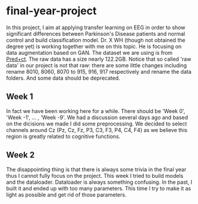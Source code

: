 # final-year-project
In this project, I aim at applying transfer learning on EEG in order to show significant differences between Parkinson's Disease patients and normal control and build classification model. 
Dr. X WH (though not obtained the degree yet) is working together with me on this topic. 
He is focusing on data augmentation based on GAN. 
The dataset we are using is from [Pred+ct](http://predict.cs.unm.edu/). 
The raw data has a size nearly 122.2GB. 
Notice that so called 'raw data' in our project is not that raw: there are some little changes including rename 8010, 8060, 8070 to 915, 916, 917 respectively and rename the data folders. 
And some data should be deprecated.

## Week 1
In fact we have been working here for a while. 
There should be 'Week 0', 'Week -1', ... , 'Week -9'.
We had a discussion several days ago and based on the dicisions we made I did some preprocessing.
We decided to select channels around Cz (Pz, Cz, Fz, P3, C3, F3, P4, C4, F4) as we believe this region is greatly related to cognitive functions.

## Week 2
The disappointing thing is that there is always some trivia in the final year thus I cannot fully focus on the project. 
This week I tried to build models and the dataloader. 
Dataloader is always something confusing. 
In the past, I built it and ended up with too many parameters. 
This time I try to make it as light as possible and get rid of those parameters.
